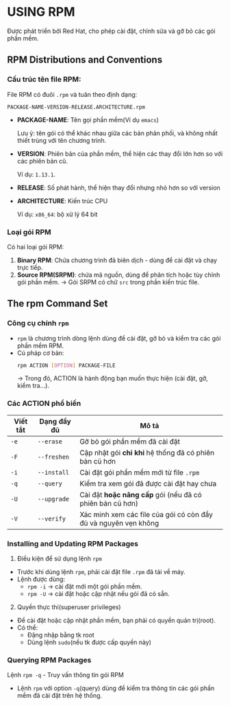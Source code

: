 # USING RPM
Được phát triển bởi Red Hat, cho phép cài đặt, chỉnh sửa và gỡ bỏ các gói phần mềm.

## RPM Distributions and Conventions
### Cấu trúc tên file RPM:
File RPM có đuôi `.rpm` và tuân theo định dạng:
```pgsql
PACKAGE-NAME-VERSION-RELEASE.ARCHITECTURE.rpm
```
- **PACKAGE-NAME**: Tên gọi phần mềm(Ví dụ `emacs`) 
  
  Lưu ý: tên gói có thể khác nhau giữa các bản phân phối, và không nhất thiết trùng với tên chương trình.
- **VERSION**: Phiên bản của phần mềm, thể hiện các thay đổi lớn hơn so với các phiên bản cũ.

  Ví dụ: `1.13.1`.
- **RELEASE**: Số phát hành, thể hiện thay đổi nhưng nhỏ hơn so với version
- **ARCHITECTURE**: Kiến trúc CPU

  Ví dụ: `x86_64`: bộ xử lý 64 bit

### Loại gói RPM
Có hai loại gói RPM:
1) **Binary RPM**: Chứa chương trình đã biên dịch - dùng để cài đặt và chạy trực tiếp.
2) **Source RPM(SRPM)**: chứa mã nguồn, dùng để phân tích hoặc tùy chỉnh gói phần mềm.
          -> Gói SRPM có chữ `src` trong phần kiến trúc file.

## The rpm Command Set
### Công cụ chính `rpm`
- `rpm` là chương trình dòng lệnh dùng để cài đặt, gỡ bỏ và kiểm tra các gói phần mềm RPM.
- Cú pháp cơ bản:
  ```bash
  rpm ACTION [OPTION] PACKAGE-FILE
  ```
  -> Trong đó, ACTION là hành động bạn muốn thực hiện (cài đặt, gỡ, kiểm tra…). 

### Các ACTION phổ biến
| Viết tắt | Dạng đầy đủ | Mô tả                                                           |
| -------- | ----------- | --------------------------------------------------------------- |
| `-e`     | `--erase`   | Gỡ bỏ gói phần mềm đã cài đặt                                   |
| `-F`     | `--freshen` | Cập nhật gói **chỉ khi** hệ thống đã có phiên bản cũ hơn        |
| `-i`     | `--install` | Cài đặt gói phần mềm mới từ file `.rpm`                         |
| `-q`     | `--query`   | Kiểm tra xem gói đã được cài đặt hay chưa                       |
| `-U`     | `--upgrade` | Cài đặt **hoặc nâng cấp** gói (nếu đã có phiên bản cũ hơn)      |
| `-V`     | `--verify`  | Xác minh xem các file của gói có còn đầy đủ và nguyên vẹn không |

### Installing and Updating RPM Packages
1) Điều kiện để sử dụng lệnh `rpm`
- Trước khi dùng lệnh `rpm`, phải cài đặt file `.rpm` đã tải về máy.
- Lệnh được dùng:
  - `rpm -i` -> cài đặt mới một gói phần mềm.
  - `rpm -U` -> cài đặt hoặc cập nhật nếu gói đã có sẵn.
  
2) Quyền thực thi(superuser privileges)
- Để cài đặt hoặc cập nhật phần mềm, bạn phải có quyền quản trị(root).
- Có thể:
  - Đặng nhập bằng tk root
  - Dùng lệnh `sudo`(nếu tk được cấp quyền này)
  
### Querying RPM Packages
Lệnh `rpm -q` - Truy vấn thông tin gói RPM

- Lệnh `rpm` với option `-q`(query) dùng để kiểm tra thông tin các gói phần mềm đã cài đặt trên hệ thống.